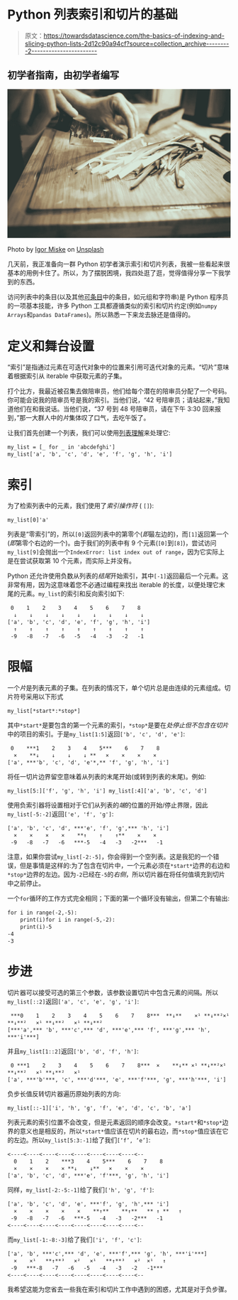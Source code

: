 # Python 列表索引和切片的基础

> 原文：<https://towardsdatascience.com/the-basics-of-indexing-and-slicing-python-lists-2d12c90a94cf?source=collection_archive---------2----------------------->

## 初学者指南，由初学者编写

![](img/ac549e8ba329842e51249065a278a4d1.png)

Photo by [Igor Miske](https://unsplash.com/@igormiske?utm_source=unsplash&utm_medium=referral&utm_content=creditCopyText) on [Unsplash](https://unsplash.com/search/photos/slice?utm_source=unsplash&utm_medium=referral&utm_content=creditCopyText)

几天前，我正准备向一群 Python 初学者演示索引和切片列表，我被一些看起来很基本的用例卡住了。所以，为了摆脱困境，我四处逛了逛，觉得值得分享一下我学到的东西。

访问列表中的条目(以及其他[可条目](https://stackoverflow.com/questions/9884132/what-exactly-are-iterator-iterable-and-iteration)中的条目，如元组和字符串)是 Python 程序员的一项基本技能，许多 Python 工具都遵循类似的索引和切片约定(例如`numpy Arrays`和`pandas DataFrames`)。所以熟悉一下来龙去脉还是值得的。

# 定义和舞台设置

“索引”是指通过元素在可迭代对象中的位置来引用可迭代对象的元素。“切片”意味着根据索引从 iterable 中获取元素的子集。

打个比方，我最近被召集去做陪审员，他们给每个潜在的陪审员分配了一个号码。你可能会说我的陪审员号是我的索引。当他们说，“42 号陪审员；请站起来，”我知道他们在和我说话。当他们说，“37 号到 48 号陪审员，请在下午 3:30 回来报到，”那一大群人中的*片*集体叹了口气，去吃午饭了。

让我们首先创建一个列表，我们可以使用[列表理解](/python-basics-list-comprehensions-631278f22c40)来处理它:

```
my_list = [_ for _ in 'abcdefghi']
my_list['a', 'b', 'c', 'd', 'e', 'f', 'g', 'h', 'i']
```

# 索引

为了检索列表中的元素，我们使用了*索引操作符* ( `[]`):

```
my_list[0]'a'
```

列表是“零索引”的，所以`[0]`返回列表中的第零个(*即*最左边的)，而`[1]`返回第一个(*即*第零个右边的一个)。由于我们的列表中有 9 个元素(`[0]`到`[8]`)，尝试访问`my_list[9]`会抛出一个`IndexError: list index out of range`，因为它实际上是在尝试获取第 10 个元素，而实际上并没有。

Python 还允许使用负数从列表的*结尾*开始索引，其中`[-1]`返回最后一个元素。这非常有用，因为这意味着您不必通过编程来找出 iterable 的长度，以便处理它末尾的元素。`my_list`的索引和反向索引如下:

```
 0    1    2    3    4    5    6    7    8
  ↓    ↓    ↓    ↓    ↓    ↓    ↓    ↓    ↓
['a', 'b', 'c', 'd', 'e', 'f', 'g', 'h', 'i']
  ↑    ↑    ↑    ↑    ↑    ↑    ↑    ↑    ↑
 -9   -8   -7   -6   -5   -4   -3   -2   -1
```

# 限幅

一个*片*是列表元素的子集。在列表的情况下，单个切片总是由连续的元素组成。切片符号采用以下形式

```
my_list[*start*:*stop*]
```

其中`*start*`是要包含的第一个元素的索引，`*stop*`是要在*处停止但不包含在切片*中的项目的索引。于是`my_list[1:5]`返回`['b', 'c', 'd', 'e']`:

```
 0    ***1    2    3    4    5***    6    7    8
  ×    **↓    ↓    ↓    ↓ **   ×    ×    ×    ×
['a', ***'b', 'c', 'd', 'e'*,** 'f', 'g', 'h', 'i']
```

将任一切片边界留空意味着从列表的末尾开始(或转到列表的末尾)。例如:

```
my_list[5:]['f', 'g', 'h', 'i'] my_list[:4]['a', 'b', 'c', 'd']
```

使用负索引器将设置相对于它们从列表的*端*的位置的开始/停止界限，因此`my_list[-5:-2]`返回`['e', 'f', 'g']`:

```
['a', 'b', 'c', 'd', ***'e', 'f', 'g',*** 'h', 'i']
  ×    ×    ×    ×    **↑    ↑    ↑**    ×    ×
 -9   -8   -7   -6   ***-5   -4   -3   -2***   -1
```

注意，如果你尝试`my_list[-2:-5]`，你会得到一个空列表。这是我犯的一个错误，但是事情是这样的:为了包含在切片中，一个元素必须在`*start*`边界的右边和`*stop*`边界的左边。因为`-2`已经在`-5`的*右侧*，所以切片器在将任何值填充到切片中之前停止。

一个`for`循环的工作方式完全相同；下面的第一个循环没有输出，但第二个有输出:

```
for i in range(-2,-5):
    print(i)for i in range(-5,-2):
    print(i)-5
-4
-3
```

# 步进

切片器可以接受可选的第三个参数，该参数设置切片中包含元素的间隔。所以`my_list[::2]`返回`['a', 'c', 'e', 'g', 'i']`:

```
 ***0    1    2    3    4    5    6    7    8***  **↓**    ×¹ **↓**²×¹ **↓**²   ×¹ **↓**²   ×¹ **↓**²
[***'a',*** 'b', ***'c',*** 'd', ***'e',*** 'f', ***'g',*** 'h', ***'i'***]
```

并且`my_list[1::2]`返回`['b', 'd', 'f', 'h']`:

```
 0 ***1    2    3    4    5    6    7    8***  ×    **↓** ×¹ **↓**²×¹ **↓**²   ×¹ **↓**²   ×¹
['a', ***'b'***, 'c', ***'d'***, 'e', ***'f'***, 'g', ***'h'***, 'i']
```

负步长值反转切片器遍历原始列表的方向:

```
my_list[::-1]['i', 'h', 'g', 'f', 'e', 'd', 'c', 'b', 'a']
```

列表元素的索引位置不会改变，但是元素返回的顺序会改变。`*start*`和`*stop*`边界的意义也是相反的，所以`*start*`值应该在切片的最右边，而`*stop*`值应该在它的左边。所以`my_list[5:3:-1]`给了我们`[‘f’, ‘e’]`:

```
<----<----<----<----<----<----<----<----<--
  0    1    2    ***3    4    5***    6    7    8
  ×    ×    ×    × **↓    ↓**   ×    ×    ×
['a', 'b', 'c', 'd', ***'e', 'f'***, 'g', 'h', 'i']
```

同样，`my_list[-2:-5:-1]`给了我们`['h', 'g', 'f']`:

```
['a', 'b', 'c', 'd', 'e', ***'f', 'g', 'h',*** 'i']
  ×    ×    ×    ×    ×    **↑**    **↑**   ** ↑ **   ↑
 -9   -8   -7   -6   ***-5   -4   -3   -2***   -1
<----<----<----<----<----<----<----<----<--
```

而`my_list[-1:-8:-3]`给了我们`['i', 'f', 'c']`:

```
['a', 'b', ***'c',*** 'd', 'e', ***'f',*** 'g', 'h', ***'i'***]
  ×    ×¹   **↑**³   ×²   ×¹   **↑**³   ×²  ×¹   ↑
 -9   ***-8   -7   -6   -5   -4   -3   -2   -1***
<----<----<----<----<----<----<----<----<--
```

我希望这能为您省去一些我在索引和切片工作中遇到的困惑，尤其是对于负步骤。